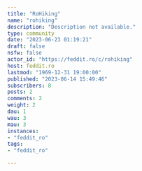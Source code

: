 ```yaml
---
title: "RoHiking" 
name: "rohiking"
description: "Description not available."
type: community
date: "2023-06-23 01:19:21"
draft: false
nsfw: false
actor_id: "https://feddit.ro/c/rohiking"
host: feddit.ro
lastmod: "1969-12-31 19:00:00"
published: "2023-06-14 15:49:46"
subscribers: 8
posts: 2
comments: 2
weight: 2
dau: 1
wau: 3
mau: 3
instances:
- "feddit_ro"
tags: 
- "feddit_ro"

---
```


